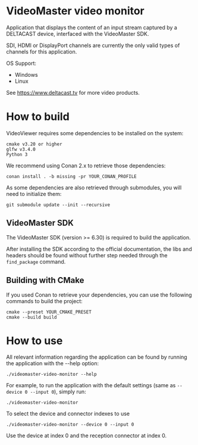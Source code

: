 # VideoMaster video monitor

Application that displays the content of an input stream captured by a DELTACAST device, interfaced with the VideoMaster SDK.

SDI, HDMI or DisplayPort channels are currently the only valid types of channels for this application.

OS Support:
- Windows
- Linux

See https://www.deltacast.tv for more video products.

# How to build

VideoViewer requires some dependencies to be installed on the system:

    cmake v3.20 or higher
    glfw v3.4.0
    Python 3

We recommend using Conan 2.x to retrieve those dependencies:

    conan install . -b missing -pr YOUR_CONAN_PROFILE

As some dependencies are also retrieved through submodules, you will need to initialize them:

    git submodule update --init --recursive

## VideoMaster SDK

The VideoMaster SDK (version >= 6.30) is required to build the application.

After installing the SDK according to the official documentation, the libs and headers should be found without further step needed through the `find_package` command.

## Building with CMake

If you used Conan to retrieve your dependencies, you can use the following commands to build the project:

    cmake --preset YOUR_CMAKE_PRESET
    cmake --build build

# How to use

All relevant information regarding the application can be found by running the application with the --help option:

    ./videomaster-video-monitor --help

For example, to run the application with the default settings (same as `--device 0 --input 0`), simply run:

    ./videomaster-video-monitor

To select the device and connector indexes to use

    ./videomaster-video-monitor --device 0 --input 0

Use the device at index 0 and the reception connector at index 0.
